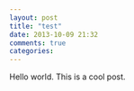 ```yaml
---
layout: post
title: "test"
date: 2013-10-09 21:32
comments: true
categories: 
---
```


Hello world. This is a cool post.

